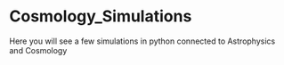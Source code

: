 # Cosmology_Simulations
Here you will see a few simulations in python connected to Astrophysics and Cosmology
